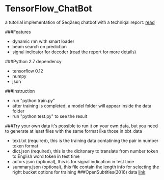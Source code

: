 # TensorFlow_ChatBot
a tutorial implementation of Seq2seq chatbot with a techniqal report: [read](https://docs.google.com/gview?url=http://sudongqi.com/Documents/2016_02.pdf&embedded=true)

###Features
* dynamic rnn with smart loader
* beam search on prediction
* signal indicator for decoder (read the report for more details)

###Python 2.7 dependency
* tensorflow 0.12
* numpy
* json

###Instruction
* run "python train.py"
* after training is completed, a model folder will appear inside the data folder
* run "python test.py" to see the result

###Try your own data
it's possible to run it on your own data, but you need to generate at least files with the same format like those in bbt_data
* text.txt      (required), this is the training data contatining the pair in number token format
* dict.json     (required), this is the dicitonary to translate from number token to English word token in test time
* actors.json   (optional), this is for signal indication in test time
* summary.json  (optional), this file contain the length info for selecting the right bucket options for training
###OpenSubtitles(2016) data
[link](http://opus.lingfil.uu.se/OpenSubtitles2016.php)
